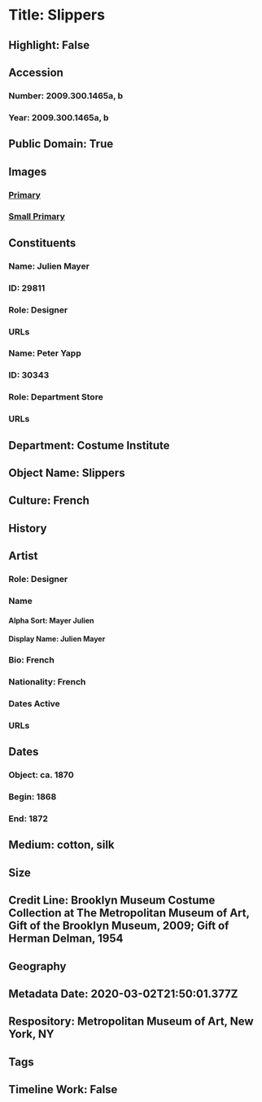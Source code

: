 # Title: Slippers
## Highlight: False
## Accession
### Number: 2009.300.1465a, b
### Year: 2009.300.1465a, b
## Public Domain: True
## Images
### [Primary](https://images.metmuseum.org/CRDImages/ci/original/54.61.33a-b_CP4.jpg)
### [Small Primary](https://images.metmuseum.org/CRDImages/ci/web-large/54.61.33a-b_CP4.jpg)
## Constituents
### Name: Julien Mayer
### ID: 29811
### Role: Designer
### URLs
### Name: Peter Yapp
### ID: 30343
### Role: Department Store
### URLs
## Department: Costume Institute
## Object Name: Slippers
## Culture: French
## History
## Artist
### Role: Designer
### Name
#### Alpha Sort: Mayer Julien
#### Display Name: Julien Mayer
### Bio: French
### Nationality: French
### Dates Active
### URLs
## Dates
### Object: ca. 1870
### Begin: 1868
### End: 1872
## Medium: cotton, silk
## Size
## Credit Line: Brooklyn Museum Costume Collection at The Metropolitan Museum of Art, Gift of the Brooklyn Museum, 2009; Gift of Herman Delman, 1954
## Geography
## Metadata Date: 2020-03-02T21:50:01.377Z
## Respository: Metropolitan Museum of Art, New York, NY
## Tags
## Timeline Work: False